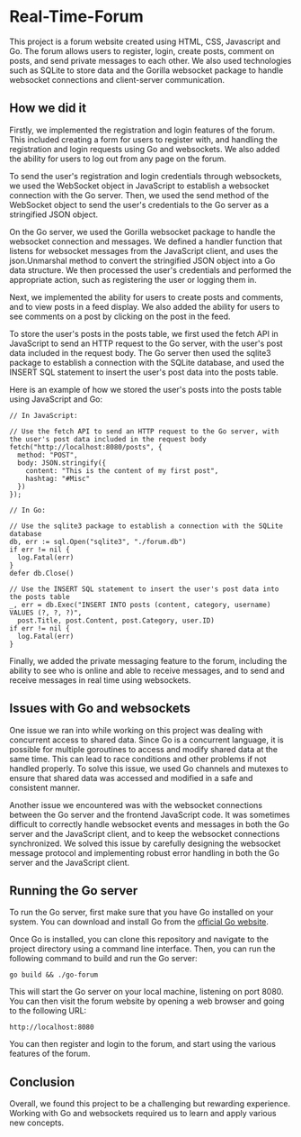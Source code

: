 # Real-Time-Forum

This project is a forum website created using HTML, CSS, Javascript and Go. The forum allows users to register, login, create posts, comment on posts, and send private messages to each other. We also used technologies such as SQLite to store data and the Gorilla websocket package to handle websocket connections and client-server communication.

## How we did it

Firstly, we implemented the registration and login features of the forum. This included creating a form for users to register with, and handling the registration and login requests using Go and websockets. We also added the ability for users to log out from any page on the forum.

To send the user's registration and login credentials through websockets, we used the WebSocket object in JavaScript to establish a websocket connection with the Go server. Then, we used the send method of the WebSocket object to send the user's credentials to the Go server as a stringified JSON object.

On the Go server, we used the Gorilla websocket package to handle the websocket connection and messages. We defined a handler function that listens for websocket messages from the JavaScript client, and uses the json.Unmarshal method to convert the stringified JSON object into a Go data structure. We then processed the user's credentials and performed the appropriate action, such as registering the user or logging them in.

Next, we implemented the ability for users to create posts and comments, and to view posts in a feed display. We also added the ability for users to see comments on a post by clicking on the post in the feed.

To store the user's posts in the posts table, we first used the fetch API in JavaScript to send an HTTP request to the Go server, with the user's post data included in the request body. The Go server then used the sqlite3 package to establish a connection with the SQLite database, and used the INSERT SQL statement to insert the user's post data into the posts table.

Here is an example of how we stored the user's posts into the posts table using JavaScript and Go:

```
// In JavaScript:

// Use the fetch API to send an HTTP request to the Go server, with the user's post data included in the request body
fetch("http://localhost:8080/posts", {
  method: "POST",
  body: JSON.stringify({
    content: "This is the content of my first post",
    hashtag: "#Misc"
  })
});

// In Go:

// Use the sqlite3 package to establish a connection with the SQLite database
db, err := sql.Open("sqlite3", "./forum.db")
if err != nil {
  log.Fatal(err)
}
defer db.Close()

// Use the INSERT SQL statement to insert the user's post data into the posts table
_, err = db.Exec("INSERT INTO posts (content, category, username) VALUES (?, ?, ?)",
  post.Title, post.Content, post.Category, user.ID)
if err != nil {
  log.Fatal(err)
}
```

Finally, we added the private messaging feature to the forum, including the ability to see who is online and able to receive messages, and to send and receive messages in real time using websockets.

## Issues with Go and websockets

One issue we ran into while working on this project was dealing with concurrent access to shared data. Since Go is a concurrent language, it is possible for multiple goroutines to access and modify shared data at the same time. This can lead to race conditions and other problems if not handled properly. To solve this issue, we used Go channels and mutexes to ensure that shared data was accessed and modified in a safe and consistent manner.

Another issue we encountered was with the websocket connections between the Go server and the frontend JavaScript code. It was sometimes difficult to correctly handle websocket events and messages in both the Go server and the JavaScript client, and to keep the websocket connections synchronized. We solved this issue by carefully designing the websocket message protocol and implementing robust error handling in both the Go server and the JavaScript client.

## Running the Go server

To run the Go server, first make sure that you have Go installed on your system. You can download and install Go from the [official Go website](https://golang.org/).

Once Go is installed, you can clone this repository and navigate to the project directory using a command line interface. Then, you can run the following command to build and run the Go server:

```
go build && ./go-forum
```

This will start the Go server on your local machine, listening on port 8080. You can then visit the forum website by opening a web browser and going to the following URL:

```
http://localhost:8080
```

You can then register and login to the forum, and start using the various features of the forum.

## Conclusion

Overall, we found this project to be a challenging but rewarding experience. Working with Go and websockets required us to learn and apply various new concepts.